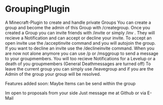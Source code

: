 GroupingPlugin
==============

A Minecraft-Plugin to create and handle private Groups
  You can create a group and become the admin of this Group with /creategroup.
  Once you created a Group you can invite friends with /invite <Player> or simply /inv <Player>. They will recieve a Notification and can accept or decline your invite.
  To accept an open invite use the /acceptinvite command and you will autojoin the group. If you want to decline an invite use the /declineinvite command.
  When you are now not alone anymore you can use /p or /msggroup to send a message to your groupmembers. You will too recieve Notifications for a Levelup or a death of you groupmembers
    (General Deathmessages are turned off)
  To leave the current group you can simply use /leavegroup and if you are the Admin of the group your group will be resolved.
  
Features added soon:
  Maybe Items can be send within the group
  
Im open to proposals from your side
  Just message me at Github or via E-Mail
